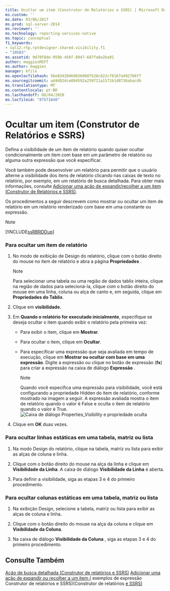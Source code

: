 ```yaml
---
title: Ocultar um item (Construtor de Relatórios e SSRS) | Microsoft Docs
ms.custom: ''
ms.date: 03/06/2017
ms.prod: sql-server-2014
ms.reviewer: ''
ms.technology: reporting-services-native
ms.topic: conceptual
f1_keywords:
- sql12.rtp.rptdesigner.shared.visibility.f1
- "10503"
ms.assetid: 9d78f8de-959b-456f-8947-687fa6e2ba91
author: maggiesMSFT
ms.author: maggies
manager: kfile
ms.openlocfilehash: 56e834204698369687528c622cf6167a492766f7
ms.sourcegitcommit: ad4d92dce894592a259721a1571b1d8736abacdb
ms.translationtype: MT
ms.contentlocale: pt-BR
ms.lasthandoff: 08/04/2020
ms.locfileid: "87571840"
---
```

# <a name="hide-an-item-report-builder-and-ssrs"></a>Ocultar um item (Construtor de Relatórios e SSRS)
  Defina a visibilidade de um item de relatório quando quiser ocultar condicionalmente um item com base em um parâmetro de relatório ou alguma outra expressão que você especificar.

 Você também pode desenvolver um relatório para permitir que o usuário alterne a visibilidade dos itens de relatório clicando nas caixas de texto no relatório, por exemplo, em um relatório de busca detalhada. Para obter mais informações, consulte [Adicionar uma ação de expandir/recolher a um item &#40;Construtor de Relatórios e SSRS&#41;](../report-design/add-an-expand-or-collapse-action-to-an-item-report-builder-and-ssrs.md).

 Os procedimentos a seguir descrevem como mostrar ou ocultar um item de relatório em um relatório renderizado com base em uma constante ou expressão.

> [!NOTE]
>  [!INCLUDE[ssRBRDDup](../../includes/ssrbrddup-md.md)]

### <a name="to-hide-a-report-item"></a>Para ocultar um item de relatório

1.  No modo de exibição de Design do relatório, clique com o botão direito do mouse no item de relatório e abra a página **Propriedades** .

    > [!NOTE]
    >  Para selecionar uma tabela ou uma região de dados tablix inteira, clique na região de dados para selecioná-la, clique com o botão direito do mouse em uma linha, coluna ou alça de canto e, em seguida, clique em **Propriedades do Tablix**.

2.  Clique em **visibilidade.**

3.  Em **Quando o relatório for executado inicialmente**, especifique se deseja ocultar o item quando exibir o relatório pela primeira vez:

    -   Para exibir o item, clique em **Mostrar**.

    -   Para ocultar o item, clique em **Ocultar**.

    -   Para especificar uma expressão que seja avaliada em tempo de execução, clique em **Mostrar ou ocultar com base em uma expressão**. Digite a expressão ou clique no botão de expressão (**fx**) para criar a expressão na caixa de diálogo **Expressão** .

        > [!NOTE]
        >  Quando você especifica uma expressão para visibilidade, você está configurando a propriedade Hidden do item de relatório, conforme mostrado na imagem a seguir. A expressão avaliada mostra o item de relatório quando o valor é False e oculta o item de relatório quando o valor é True. 
        > ![Caixa de diálogo Properties_Visibility e propriedade oculta](../media/hiddenproperty-propertiesvisibility.png "Caixa de diálogo Properties_Visibility e propriedade oculta")

4.  Clique em **OK** duas vezes.

### <a name="to-hide-static-rows-in-a-table-matrix-or-list"></a>Para ocultar linhas estáticas em uma tabela, matriz ou lista

1.  Na modo Design do relatório, clique na tabela, matriz ou lista para exibir as alças de coluna e linha.

2.  Clique com o botão direito do mouse na alça da linha e clique em **Visibilidade da Linha**. A caixa de diálogo **Visibilidade da Linha** é aberta.

3.  Para definir a visibilidade, siga as etapas 3 e 4 do primeiro procedimento.

### <a name="to-hide-static-columns-in-a-table-matrix-or-list"></a>Para ocultar colunas estáticas em uma tabela, matriz ou lista

1.  Na exibição Design, selecione a tabela, matriz ou lista para exibir as alças de coluna e linha.

2.  Clique com o botão direito do mouse na alça da coluna e clique em **Visibilidade da Coluna**.

3.  Na caixa de diálogo **Visibilidade da Coluna** , siga as etapas 3 e 4 do primeiro procedimento.

## <a name="see-also"></a>Consulte Também
 [Ação de busca detalhada &#40;Construtor de relatórios e SSRS&#41;](../report-design/drilldown-action-report-builder-and-ssrs.md) [Adicionar uma ação de expandir ou recolher a um item &#40;](../report-design/add-an-expand-or-collapse-action-to-an-item-report-builder-and-ssrs.md) exemplos de expressão Construtor de relatórios e SSRS&#41;&#40;Construtor de relatórios [e SSRS&#41;](../report-design/expression-examples-report-builder-and-ssrs.md)


